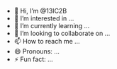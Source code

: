 - 👋 Hi, I’m @13IC2B
- 👀 I’m interested in ...
- 🌱 I’m currently learning ...
- 💞️ I’m looking to collaborate on ...
- 📫 How to reach me ...
- 😄 Pronouns: ...                                                                                                                                                                                                                                                                                                                                    
- ⚡ Fun fact: ...

<!---
13IC2B/13IC2B is a ✨ special ✨ repository because its `README.md` (this file) appears on your GitHub profile.
You can click the Preview link to take a look at your changes.
--->
